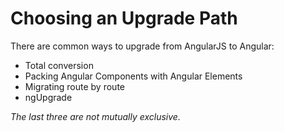 # Choosing an Upgrade Path

There are common ways to upgrade from AngularJS to Angular:

* Total conversion
* Packing Angular Components with Angular Elements
* Migrating route by route
* ngUpgrade

_The last three are not mutually exclusive._
